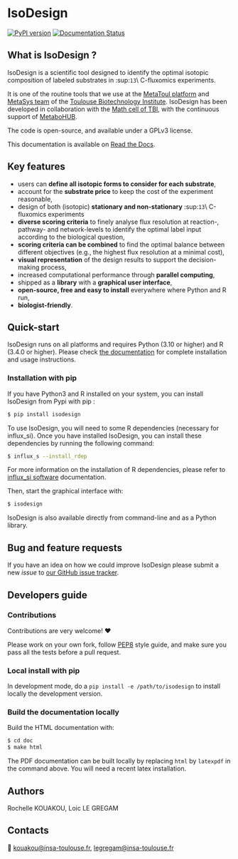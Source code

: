 # IsoDesign

[![PyPI version](https://badge.fury.io/py/isodesign.svg)](https://badge.fury.io/py/isodesign)
[![Documentation Status](https://readthedocs.org/projects/isodesign/badge/?version=latest)](https://isodesign.readthedocs.io/en/latest/?badge=latest)

## What is IsoDesign ?
IsoDesign is a scientific tool designed to identify the optimal
isotopic composition of labeled substrates in :sup:`13`\ C-fluxomics
experiments.

It is one of the routine tools that we use at the [MetaToul platform](https://mth-metatoul.com/) 
and [MetaSys team](https://www.toulouse-biotechnology-institute.fr/en/poles/equipe-metasys/) of the 
[Toulouse Biotechnology Institute](http://www.toulouse-biotechnology-institute.fr/en/).
IsoDesign has been developed in collaboration with the [Math cell of TBI](https://www.toulouse-biotechnology-institute.fr/en/plateformes-plateaux/cellule-mathematiques/), with the continuous
support of [MetaboHUB](https://www.metabohub.fr/home.html).

The code is open-source, and available under a GPLv3 license.

This documentation is available on [Read the Docs](https://isodesign.readthedocs.io).

## Key features

   * users can **define all isotopic forms to consider for each substrate**,
   * account for the **substrate price** to keep the cost of the experiment
     reasonable,
   * design of both (isotopic) **stationary and non-stationary** :sup:`13`\ C-fluxomics experiments
   * **diverse scoring criteria** to finely analyse flux resolution at reaction-, pathway- and
     network-levels to identify the optimal label input
     according to the biological question,
   * **scoring criteria can be combined** to find the optimal balance
     between different objectives (e.g., the highest flux resolution at a
     minimal cost),
   * **visual representation** of the design results to support the
     decision-making process,
   * increased computational performance through **parallel computing**,
   * shipped as a **library** with a **graphical user interface**,
   * **open-source, free and easy to install** everywhere where Python and R
     run,
   * **biologist-friendly**.


## Quick-start

IsoDesign runs on all platforms and requires Python (3.10 or higher) and R (3.4.0 or higher).
Please check [the documentation](https://isodesign.readthedocs.io/en/latest/quickstart.html) for complete
installation and usage instructions.

### Installation with pip
If you have Python3 and R 
installed on your system, you can install IsoDesign from Pypi with pip :

```bash
$ pip install isodesign
```

To use IsoDesign, you will need to some R dependencies (necessary for influx_si).
Once you have installed IsoDesign, you can install these dependencies by running the following command:

```bash
$ influx_s --install_rdep
```

For more information on the installation of R dependencies, please refer to [influx_si software](https://influx-si.readthedocs.io/en/latest/install.html#r-dependencies) documentation.


Then, start the graphical interface with:

```bash
$ isodesign
```

IsoDesign is also available directly from command-line and as a Python library.


## Bug and feature requests
If you have an idea on how we could improve IsoDesign please submit a new *issue*
to [our GitHub issue tracker](https://github.com/MetaboHUB-MetaToul-FluxoMet/IsoDesign/issues).


## Developers guide
### Contributions
Contributions are very welcome! :heart:

Please work on your own fork,
follow [PEP8](https://www.python.org/dev/peps/pep-0008/) style guide,
and make sure you pass all the tests before a pull request.

### Local install with pip
In development mode, do a `pip install -e /path/to/isodesign` to install
locally the development version.

### Build the documentation locally
Build the HTML documentation with:

```bash
$ cd doc
$ make html
```

The PDF documentation can be built locally by replacing `html` by `latexpdf`
in the command above. You will need a recent latex installation.

## Authors
Rochelle KOUAKOU, Loic LE GREGAM

## Contacts
:email: kouakou@insa-toulouse.fr, legregam@insa-toulouse.fr


